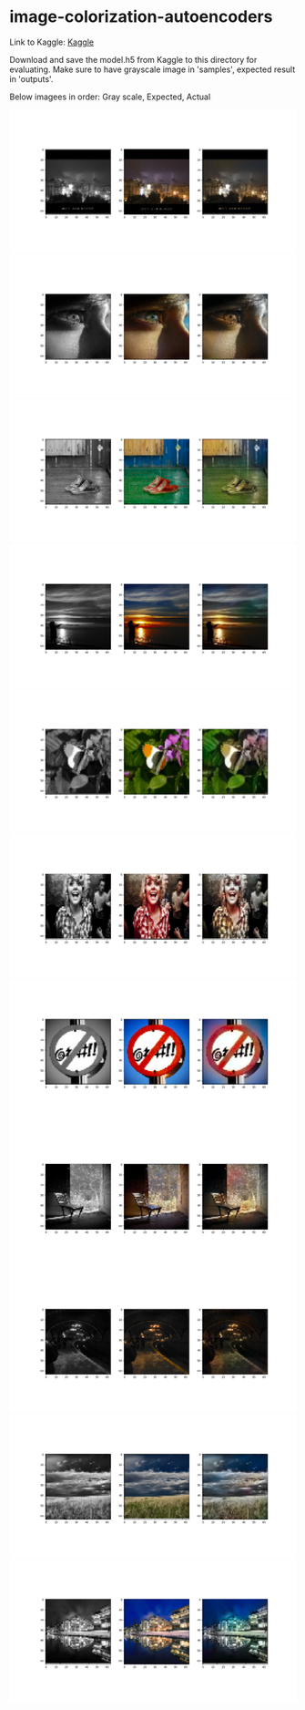 # image-colorization-autoencoders

Link to Kaggle: [Kaggle](https://www.kaggle.com/rahuldshetty/image-colorization-with-auto-encoders)

Download and save the model.h5 from Kaggle to this directory for evaluating. Make sure to have grayscale image in 'samples', expected result in 'outputs'.

Below imagees in order: 
Gray scale, Expected, Actual

![0](https://raw.githubusercontent.com/rahuldshetty/image-colorization-autoencoders/master/predicted/0.png)
![1](https://raw.githubusercontent.com/rahuldshetty/image-colorization-autoencoders/master/predicted/1.png)
![2](https://raw.githubusercontent.com/rahuldshetty/image-colorization-autoencoders/master/predicted/2.png)
![3](https://raw.githubusercontent.com/rahuldshetty/image-colorization-autoencoders/master/predicted/3.png)
![4](https://raw.githubusercontent.com/rahuldshetty/image-colorization-autoencoders/master/predicted/4.png)
![5](https://raw.githubusercontent.com/rahuldshetty/image-colorization-autoencoders/master/predicted/5.png)
![6](https://raw.githubusercontent.com/rahuldshetty/image-colorization-autoencoders/master/predicted/6.png)
![7](https://raw.githubusercontent.com/rahuldshetty/image-colorization-autoencoders/master/predicted/7.png)
![8](https://raw.githubusercontent.com/rahuldshetty/image-colorization-autoencoders/master/predicted/8.png)
![9](https://raw.githubusercontent.com/rahuldshetty/image-colorization-autoencoders/master/predicted/9.png)
![10](https://raw.githubusercontent.com/rahuldshetty/image-colorization-autoencoders/master/predicted/10.png)
